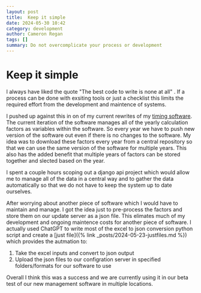 ```yaml
---
layout: post
title:  Keep it simple
date: 2024-05-30 10:42
category: development
author: Cameron Regan
tags: []
summary: Do not overcomplicate your process or development
---
```



# Keep it simple

I always have liked the quote "The best code to write is none at all" .  If a process can be done with exsiting tools or just a checklist this limits the required effort from the development and maintence of systems.

I pushed up against this in on of my current rewrites of my [timing software](https://mectiming.org).  The current iteration of the software manages all of the yearly calculation factors as variables within the software.  So every year we have to push new version of the software out even if there is no changes to the software.  My idea was to download these factors every year from a central repository so that we can use the same version of the software for multiple years.  This also has the added benefit that multiple years of factors can be stored together and slected based on the year.

I spent a couple hours scoping out a django api project which would allow me to manage all of the data in a central way and to gather the data automatically so that we do not have to keep the system up to date ourselves.

After worrying about another piece of software which I would have to maintain and manage.  I got the idea just to pre-process the factors and store them on our update server as a json file.  This elimates much of my development and ongoing maintence costs for another piece of software.  I actually used ChatGPT to write most of the excel to json conversion python script and create a [just file]({% link _posts/2024-05-23-justfiles.md %}) which provides the autmation to:

1. Take the excel inputs and convert to json output
2. Upload the json files to our configration server in specified folders/formats for our software to use

Overall I think this was a success and we are currently using it in our beta test of our new management software in multiple locations.


